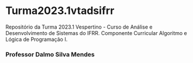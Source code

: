 # Turma2023.1vtadsifrr
Repositório da Turma 2023.1 Vespertino - Curso de Análise e Desenvolvimento de Sistemas do IFRR. 
Componente Curricular Algoritmo e Lógica de Programação I. 
### Professor Dalmo Silva Mendes
